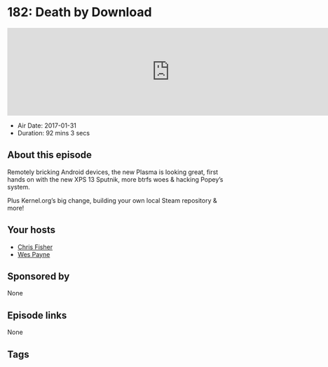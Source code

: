 # 182: Death by Download

<iframe src="https://player.fireside.fm/v2/RUkczH-V+lpHb0azt?theme=dark" width="740" height="200" frameborder="0" scrolling="no"></iframe>

* Air Date: 2017-01-31
* Duration: 92 mins 3 secs

## About this episode

Remotely bricking Android devices, the new Plasma is looking great, first hands on with the new XPS 13 Sputnik, more btrfs woes & hacking Popey’s system.

Plus Kernel.org’s big change, building your own local Steam repository & more!

## Your hosts
* [Chris Fisher](https://linuxunplugged.com/hosts/chrislas)
* [Wes Payne](https://linuxunplugged.com/hosts/wes)

## Sponsored by

None



## Episode links

None



## Tags

